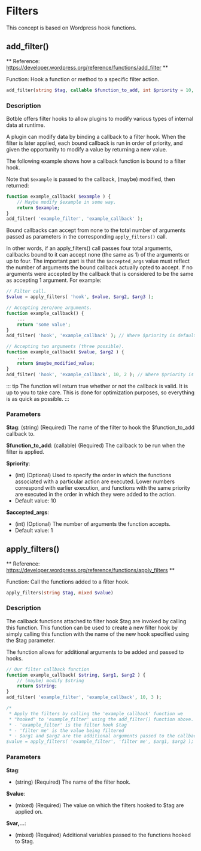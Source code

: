 # Filters

This concept is based on Wordpress hook functions.

## add_filter()

** Reference: https://developer.wordpress.org/reference/functions/add_filter **

Function: Hook a function or method to a specific filter action.

```php
add_filter(string $tag, callable $function_to_add, int $priority = 10, int $accepted_args = 1)
```
    
### Description

Botble offers filter hooks to allow plugins to modify various types of internal data at runtime.

A plugin can modify data by binding a callback to a filter hook. When the filter is later applied, each bound callback is run in order of priority, and given the opportunity to modify a value by returning a new value.

The following example shows how a callback function is bound to a filter hook.

Note that `$example` is passed to the callback, (maybe) modified, then returned:

```php
function example_callback( $example ) {
    // Maybe modify $example in some way.
    return $example;
}
add_filter( 'example_filter', 'example_callback' );
```
    
Bound callbacks can accept from none to the total number of arguments passed as parameters
in the corresponding `apply_filters()` call.

In other words, if an apply_filters() call passes four total arguments, callbacks bound to
it can accept none (the same as 1) of the arguments or up to four. The important part is that
the `$accepted_args` value must reflect the number of arguments the bound callback actually
opted to accept. If no arguments were accepted by the callback that is considered to be the
same as accepting 1 argument. For example:

```php
// Filter call.
$value = apply_filters( 'hook', $value, $arg2, $arg3 );

// Accepting zero/one arguments.
function example_callback() {
    ...
    return 'some value';
}
add_filter( 'hook', 'example_callback' ); // Where $priority is default 10, $accepted_args is default 1.

// Accepting two arguments (three possible).
function example_callback( $value, $arg2 ) {
    ...
    return $maybe_modified_value;
}
add_filter( 'hook', 'example_callback', 10, 2 ); // Where $priority is 10, $accepted_args is 2.
```

::: tip
The function will return true whether or not the callback is valid. It is up to you to take care. 
This is done for optimization purposes, so everything is as quick as possible.
:::

### Parameters

**$tag**: (string) (Required) The name of the filter to hook the $function_to_add callback to.

**$function_to_add**: (callable) (Required) The callback to be run when the filter is applied.

**$priority**: 
- (int) (Optional) Used to specify the order in which the functions associated with a particular action are executed. Lower numbers correspond with earlier execution, and functions with the same priority are executed in the order in which they were added to the action. 
- Default value: 10

**$accepted_args**: 
- (int) (Optional) The number of arguments the function accepts.
- Default value: 1

## apply_filters()

** Reference: https://developer.wordpress.org/reference/functions/apply_filters **

Function: Call the functions added to a filter hook.

```php
apply_filters(string $tag, mixed $value)
```

### Description

The callback functions attached to filter hook $tag are invoked by calling this function. This function can be used to create a new filter hook by simply calling this function with the name of the new hook specified using the $tag parameter.

The function allows for additional arguments to be added and passed to hooks.

```php
// Our filter callback function
function example_callback( $string, $arg1, $arg2 ) {
    // (maybe) modify $string
    return $string;
}
add_filter( 'example_filter', 'example_callback', 10, 3 );

/*
 * Apply the filters by calling the 'example_callback' function we
 * "hooked" to 'example_filter' using the add_filter() function above.
 * - 'example_filter' is the filter hook $tag
 * - 'filter me' is the value being filtered
 * - $arg1 and $arg2 are the additional arguments passed to the callback.
$value = apply_filters( 'example_filter', 'filter me', $arg1, $arg2 );
```

### Parameters

**$tag**:
- (string) (Required) The name of the filter hook.

**$value**:
- (mixed) (Required) The value on which the filters hooked to $tag are applied on.

**$var,...**:
- (mixed) (Required) Additional variables passed to the functions hooked to $tag.